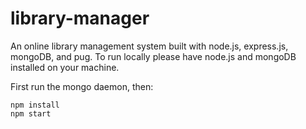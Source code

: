 # library-manager
An online library management system built with node.js, express.js, mongoDB, and pug. To run locally please have node.js and mongoDB installed on your machine.

First run the mongo daemon, then:

    npm install
    npm start
